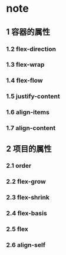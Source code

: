 # note

## 1 容器的属性

### 1.2 flex-direction

### 1.3 flex-wrap

### 1.4 flex-flow

### 1.5 justify-content

### 1.6 align-items

### 1.7 align-content

## 2 项目的属性

### 2.1 order

### 2.2 flex-grow

### 2.3 flex-shrink

### 2.4 flex-basis

### 2.5 flex

### 2.6 align-self